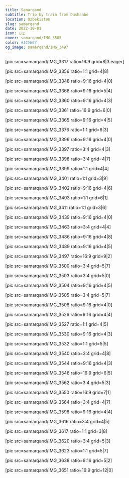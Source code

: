 ```yaml
---
title: Samarqand
subtitle: Trip by train from Dushanbe
location: Ozbekiston
slug: samarqand
date: 2022-10-01
icon: 🇺🇿
cover: samarqand/IMG_3505
color: #1C5E67
og_image: samarqand/IMG_3497
---
```


[pic src=samarqand/IMG_3317 ratio=16:9 grid=8|3 eager]

[pic src=samarqand/IMG_3356 ratio=1:1 grid=4|8]

[pic src=samarqand/IMG_3348 ratio=9:16 grid=4|0]

[pic src=samarqand/IMG_3368 ratio=9:16 grid=5|4]

[pic src=samarqand/IMG_3360 ratio=9:16 grid=4|3]

[pic src=samarqand/IMG_3361 ratio=16:9 grid=6|0]

[pic src=samarqand/IMG_3365 ratio=9:16 grid=4|5]

[pic src=samarqand/IMG_3376 ratio=1:1 grid=6|3]

[pic src=samarqand/IMG_3396 ratio=9:16 grid=4|0]

[pic src=samarqand/IMG_3397 ratio=3:4 grid=4|3]

[pic src=samarqand/IMG_3398 ratio=3:4 grid=4|7]

[pic src=samarqand/IMG_3399 ratio=1:1 grid=4|4]

[pic src=samarqand/IMG_3401 ratio=1:1 grid=3|9]

[pic src=samarqand/IMG_3402 ratio=9:16 grid=4|6]

[pic src=samarqand/IMG_3403 ratio=1:1 grid=6|1]

[pic src=samarqand/IMG_3411 ratio=1:1 grid=3|6]

[pic src=samarqand/IMG_3439 ratio=9:16 grid=4|0]

[pic src=samarqand/IMG_3463 ratio=3:4 grid=4|4]

[pic src=samarqand/IMG_3486 ratio=9:16 grid=4|8]

[pic src=samarqand/IMG_3489 ratio=9:16 grid=4|5]

[pic src=samarqand/IMG_3497 ratio=16:9 grid=9|2]

[pic src=samarqand/IMG_3500 ratio=3:4 grid=5|7]

[pic src=samarqand/IMG_3503 ratio=3:4 grid=5|0]

[pic src=samarqand/IMG_3504 ratio=9:16 grid=4|5]

[pic src=samarqand/IMG_3505 ratio=3:4 grid=5|7]

[pic src=samarqand/IMG_3508 ratio=9:16 grid=4|0]

[pic src=samarqand/IMG_3526 ratio=9:16 grid=4|4]

[pic src=samarqand/IMG_3527 ratio=1:1 grid=4|5]

[pic src=samarqand/IMG_3530 ratio=9:16 grid=4|3]

[pic src=samarqand/IMG_3532 ratio=1:1 grid=5|5]

[pic src=samarqand/IMG_3540 ratio=3:4 grid=4|8]

[pic src=samarqand/IMG_3544 ratio=9:16 grid=4|3]

[pic src=samarqand/IMG_3546 ratio=16:9 grid=6|5]

[pic src=samarqand/IMG_3562 ratio=3:4 grid=5|3]

[pic src=samarqand/IMG_3550 ratio=16:9 grid=7|1]

[pic src=samarqand/IMG_3564 ratio=3:4 grid=4|7]

[pic src=samarqand/IMG_3598 ratio=9:16 grid=4|4]

[pic src=samarqand/IMG_3616 ratio=3:4 grid=4|5]

[pic src=samarqand/IMG_3617 ratio=1:1 grid=3|8]

[pic src=samarqand/IMG_3620 ratio=3:4 grid=5|3]

[pic src=samarqand/IMG_3623 ratio=1:1 grid=5|7]

[pic src=samarqand/IMG_3638 ratio=9:16 grid=5|2]

[pic src=samarqand/IMG_3651 ratio=16:9 grid=12|0]
